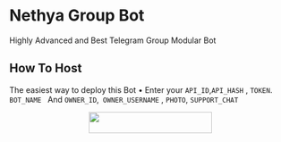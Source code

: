 # Nethya Group Bot
Highly Advanced and Best Telegram Group Modular Bot

## How To Host
The easiest way to deploy this Bot
• Enter your ```API_ID```,```API_HASH``` , ```TOKEN```. ```BOT_NAME ```  And ```OWNER_ID```,```
OWNER_USERNAME``` , ```PHOTO```, ```SUPPORT_CHAT```
<p align="center"><a href="https://heroku.com/deploy?template=https://github.com/shadowgamer1248/NethyaGroupManagerBot"> <img src="https://img.shields.io/badge/Deploy%20To%20Heroku-black?style=for-the-badge&logo=heroku" width="220" height="38.45"/></a></p>

